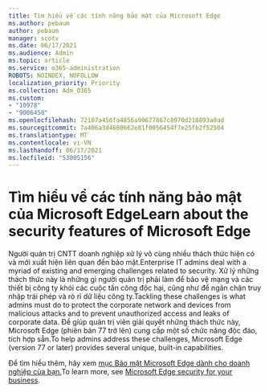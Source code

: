 ```yaml
---
title: Tìm hiểu về các tính năng bảo mật của Microsoft Edge
ms.author: pebaum
author: pebaum
manager: scotv
ms.date: 06/17/2021
ms.audience: Admin
ms.topic: article
ms.service: o365-administration
ROBOTS: NOINDEX, NOFOLLOW
localization_priority: Priority
ms.collection: Adm_O365
ms.custom:
- "10978"
- "9006450"
ms.openlocfilehash: 72107a456fa4856a90677867c8970d218893a0ad
ms.sourcegitcommit: 7a406a3d4680662e81f0056454f7e25fb2f52504
ms.translationtype: MT
ms.contentlocale: vi-VN
ms.lasthandoff: 06/17/2021
ms.locfileid: "53005156"
---
```

# <a name="learn-about-the-security-features-of-microsoft-edge"></a><span data-ttu-id="9df8a-102">Tìm hiểu về các tính năng bảo mật của Microsoft Edge</span><span class="sxs-lookup"><span data-stu-id="9df8a-102">Learn about the security features of Microsoft Edge</span></span>

<span data-ttu-id="9df8a-103">Người quản trị CNTT doanh nghiệp xử lý vô cùng nhiều thách thức hiện có và mới xuất hiện liên quan đến bảo mật.</span><span class="sxs-lookup"><span data-stu-id="9df8a-103">Enterprise IT admins deal with a myriad of existing and emerging challenges related to security.</span></span> <span data-ttu-id="9df8a-104">Xử lý những thách thức này là những gì người quản trị phải làm để bảo vệ mạng và các thiết bị công ty khỏi các cuộc tấn công độc hại, cũng như để ngăn chặn truy nhập trái phép và rò rỉ dữ liệu công ty.</span><span class="sxs-lookup"><span data-stu-id="9df8a-104">Tackling these challenges is what admins must do to protect the corporate network and devices from malicious attacks and to prevent unauthorized access and leaks of corporate data.</span></span> <span data-ttu-id="9df8a-105">Để giúp quản trị viên giải quyết những thách thức này, Microsoft Edge (phiên bản 77 trở lên) cung cấp một số chức năng độc đáo, tích hợp sẵn.</span><span class="sxs-lookup"><span data-stu-id="9df8a-105">To help admins address these challenges, Microsoft Edge (version 77 or later) provides several unique, built-in capabilities.</span></span> 

<span data-ttu-id="9df8a-106">Để tìm hiểu thêm, hãy xem [mục Bảo mật Microsoft Edge dành cho doanh nghiệp của bạn.](/DeployEdge/ms-edge-security-for-business)</span><span class="sxs-lookup"><span data-stu-id="9df8a-106">To learn more, see [Microsoft Edge security for your business](/DeployEdge/ms-edge-security-for-business).</span></span>